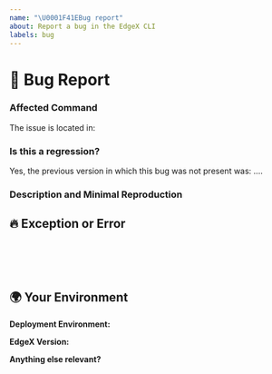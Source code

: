 ```yaml
---
name: "\U0001F41EBug report"
about: Report a bug in the EdgeX CLI
labels: bug
---
```

<!--🔅🔅🔅🔅🔅🔅🔅🔅🔅🔅🔅🔅🔅🔅🔅🔅🔅🔅🔅🔅🔅🔅🔅🔅🔅🔅🔅🔅🔅🔅🔅

Hello there! 😄

To expedite issue processing please search open and closed issues before submitting a new one.
Existing issues often contain information about workarounds, resolution, or progress updates.

🔅🔅🔅🔅🔅🔅🔅🔅🔅🔅🔅🔅🔅🔅🔅🔅🔅🔅🔅🔅🔅🔅🔅🔅🔅🔅🔅🔅🔅🔅🔅🔅🔅-->


# 🐞 Bug Report

### Affected Command
<!-- Can you pin-point one or more EdgeX CLI commands (Device, Profile, etc...) as the source of the bug? -->
<!-- ✍️edit: --> The issue is located in: 


### Is this a regression?

<!-- Did this behavior work correctly in the previous version? -->
<!-- ✍️--> Yes, the previous version in which this bug was not present was: ....


### Description and Minimal Reproduction


## 🔥 Exception or Error
<pre><code>
<!-- If the issue is accompanied by an exception or an error, please share it below: -->
<!-- ✍️-->

</code></pre>


## 🌍  Your Environment
**Deployment Environment:**

**EdgeX Version:**


**Anything else relevant?**
